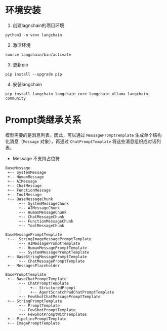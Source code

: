 # 环境安装
1. 创建lagnchain的项目环境  
```
python3 -m venv langchain
```
2.  激活环境
```
source langchain/bin/activate
```
3. 更新pip
```
pip install --upgrade pip
```
4. 安装langchain
```
pip install langchain langchain_core langchain_ollama langchain-community
```
# Prompt类继承关系
模型需要的是消息列表。因此，可以通过 `MessagePromptTemplate` 生成单个结构化消息（`Message` 对象），再通过 `ChatPromptTemplate` 将这些消息组织成对话列表。
- Message 不支持占位符
```
BaseMessage
 +-- SystemMessage
 +-- HumanMessage
 +-- AIMessage
 +-- ChatMessage
 +-- FunctionMessage
 +-- ToolMessage
 +-- BaseMessageChunk
      +-- SystemMessageChunk
      +-- AIMessageChunk
      +-- HumanMessageChunk
      +-- ChatMessageChunk
      +-- FunctionMessageChunk
      +-- ToolMessageChunk
```

```
BaseMessagePromptTemplate
 +-- _StringImageMessagePromptTemplate
      +-- AIMessagePromptTemplate
      +-- HumanMessagePromptTemplate
      +-- SystemMessagePromptTemplate
 +-- BaseStringMessagePromptTemplate
      +-- ChatMessagePromptTemplate
 +-- MessagesPlaceholder    
```

```
BasePromptTemplate
 +-- BaseChatPromptTemplate
      +-- ChatPromptTemplate
      |    +-- StructuredPrompt
      |    +-- AgentScratchPadChatPromptTemplate  
      +-- FewShotChatMessagePromptTemplate
 +-- StringPromptTemplate
      +-- PromptTemplate 
      +-- FewShotPromptTemplate
      +-- FewShotPromptWithTemplates
 +-- PipelinePromptTemplate
 +-- ImagePromptTemplate
```


